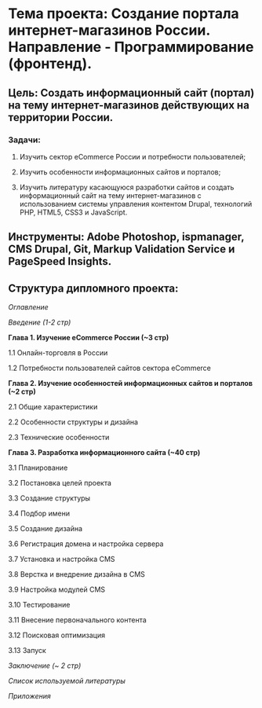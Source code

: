 # **Тема проекта**: Создание портала интернет-магазинов России. Направление - Программирование (фронтенд).
## **Цель**: Создать информационный сайт (портал) на тему интернет-магазинов действующих на территории России.

### **Задачи**:

1. Изучить сектор eCommerce России и потребности пользователей;

2. Изучить особенности информационных сайтов и порталов;

3. Изучить литературу касающуюся разработки сайтов и создать информационный сайт на тему интернет-магазинов с использованием системы управления контентом Drupal, технологий PHP, HTML5, CSS3 и JavaScript.

## **Инструменты**: Adobe Photoshop, ispmanager, CMS Drupal, Git, Markup Validation Service и PageSpeed Insights.

## **Структура дипломного проекта**:

_Оглавление_

_Введение (1-2 стр)_

**Глава 1. Изучение eCommerce России (~3 стр)**

1.1 Онлайн-торговля в России

1.2 Потребности пользователей сайтов сектора eCommerce

**Глава 2. Изучение особенностей информационных сайтов и порталов (~2 стр)**

2.1 Общие характеристики

2.2 Особенности структуры и дизайна

2.3 Технические особенности

**Глава 3. Разработка информационного сайта (~40 стр)**

3.1 Планирование

3.2 Постановка целей проекта

3.3 Создание структуры

3.4 Подбор имени

3.5 Создание дизайна

3.6 Регистрация домена и настройка сервера

3.7 Установка и настройка CMS

3.8 Верстка и внедрение дизайна в CMS

3.9 Настройка модулей CMS

3.10 Тестирование

3.11 Внесение первоначального контента

3.12 Поисковая оптимизация

3.13 Запуск


_Заключение (~ 2 стр)_ 

_Список используемой литературы_ 

_Приложения_
